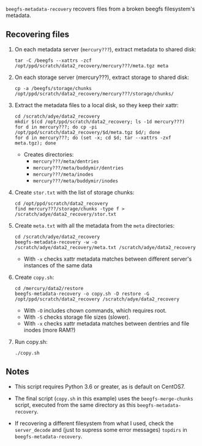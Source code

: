 `beegfs-metadata-recovery` recovers files from a broken beegfs filesystem's metadata.

## Recovering files

1. On each metadata server (`mercury???`), extract metadata to shared disk:
    ```
    tar -C /beegfs --xattrs -zcf /opt/ppd/scratch/data2_recovery/mercury???/meta.tgz meta
    ```

2. On each storage server (mercury???), extract storage to shared disk:
    ```
    cp -a /beegfs/storage/chunks /opt/ppd/scratch/data2_recovery/mercury???/storage/chunks/
    ```

3. Extract the metadata files to a local disk, so they keep their xattr:
    ```
    cd /scratch/adye/data2_recovery
    mkdir $(cd /opt/ppd/scratch/data2_recovery; ls -1d mercury???)
    for d in mercury???; do cp -pi /opt/ppd/scratch/data2_recovery/$d/meta.tgz $d/; done
    for d in mercury???; do (set -x; cd $d; tar --xattrs -zxf meta.tgz); done
    ```
    * Creates directories:
        * `mercury???/meta/dentries`
        * `mercury???/meta/buddymir/dentries`
        * `mercury???/meta/inodes`
        * `mercury???/meta/buddymir/inodes`

4. Create `stor.txt` with the list of storage chunks:
    ```
    cd /opt/ppd/scratch/data2_recovery
    find mercury???/storage/chunks -type f > /scratch/adye/data2_recovery/stor.txt
    ```

5. Create `meta.txt` with all the metadata from the `meta` directories:
    ```
    cd /scratch/adye/data2_recovery
    beegfs-metadata-recovery -w -o /scratch/adye/data2_recovery/meta.txt /scratch/adye/data2_recovery
    ```
    * With `-x` checks xattr metadata matches between different server's instances of the same data

6. Create `copy.sh`:
    ```
    cd /mercury/data2/restore
    beegfs-metadata-recovery -o copy.sh -D restore -G /opt/ppd/scratch/data2_recovery /scratch/adye/data2_recovery
    ```
    * With `-O` includes chown commands, which requires root.
    * With `-S` checks storage file sizes (slower).
    * With `-x` checks xattr metadata matches between dentries and file inodes (more RAM?)

7. Run copy.sh:
    ```
    ./copy.sh
    ```

## Notes

* This script requires Python 3.6 or greater, as is default on CentOS7.

* The final script (`copy.sh` in this example) uses the `beegfs-merge-chunks` script,
executed from the same directory as this `beegfs-metadata-recovery`.

* If recovering a different filesystem from what I used, check the `server_decode`
and (just to supress some error messages) `topdirs` in `beegfs-metadata-recovery`.
